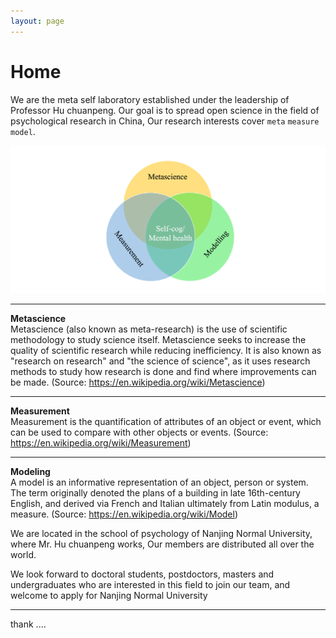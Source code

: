 ```yaml
---
layout: page
---
```

# Home

We are the meta self laboratory established under the leadership of Professor Hu chuanpeng. Our goal is to spread open science in the field of psychological research in China, Our research interests cover `meta` `measure` `model`.

![](images/bg.png)

- - - - - -

**Metascience**  
Metascience (also known as meta-research) is the use of scientific methodology to study science itself. Metascience seeks to increase the quality of scientific research while reducing inefficiency. It is also known as "research on research" and "the science of science", as it uses research methods to study how research is done and find where improvements can be made. (Source: https://en.wikipedia.org/wiki/Metascience)

- - - - - -

**Measurement**  
Measurement is the quantification of attributes of an object or event, which can be used to compare with other objects or events. (Source: https://en.wikipedia.org/wiki/Measurement)

- - - - - -

**Modeling**  
A model is an informative representation of an object, person or system. The term originally denoted the plans of a building in late 16th-century English, and derived via French and Italian ultimately from Latin modulus, a measure. (Source: https://en.wikipedia.org/wiki/Model)

We are located in the school of psychology of Nanjing Normal University, where Mr. Hu chuanpeng works, Our members are distributed all over the world.

We look forward to doctoral students, postdoctors, masters and undergraduates who are interested in this field to join our team, and welcome to apply for Nanjing Normal University

- - - - - -

thank ....